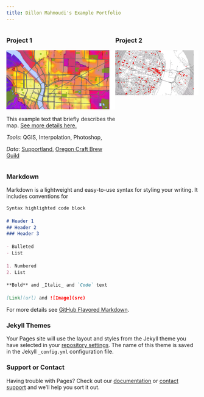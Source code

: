 ```yaml
---
title: Dillon Mahmoudi's Example Portfolio
---
```

<div style="display:table-row">
<div style="display: table-cell; width=370px" markdown="1">

### Project 1 

[![It's Fine Alt Text](project1_bamap/p1_teaser.png)](https://dillonma.github.io/project1_bamap/project1.html)

This example text that briefly describes the map. [See more details here.](https://dillonma.github.io/project1_bamap/project1.html)

*Tools*: QGIS, Interpolation, Photoshop,

*Data*: 
[Supportland](https://supportland.com/), [Oregon Craft Brew Guild](https://oregoncraftbeer.org/guild/)

</div>

<div style="display: table-cell; width=370px" markdown="1">

### Project 2

![It's Fine Alt Text](project2_sfi/p2_teaser.png)



</div>
</div>

### Markdown

Markdown is a lightweight and easy-to-use syntax for styling your writing. It includes conventions for

```markdown
Syntax highlighted code block

# Header 1
## Header 2
### Header 3

- Bulleted
- List

1. Numbered
2. List

**Bold** and _Italic_ and `Code` text

[Link](url) and ![Image](src)
```

For more details see [GitHub Flavored Markdown](https://guides.github.com/features/mastering-markdown/).

### Jekyll Themes

Your Pages site will use the layout and styles from the Jekyll theme you have selected in your [repository settings](https://github.com/dillonma/dillonma.github.io/settings). The name of this theme is saved in the Jekyll `_config.yml` configuration file.

### Support or Contact

Having trouble with Pages? Check out our [documentation](https://help.github.com/categories/github-pages-basics/) or [contact support](https://github.com/contact) and we’ll help you sort it out.
